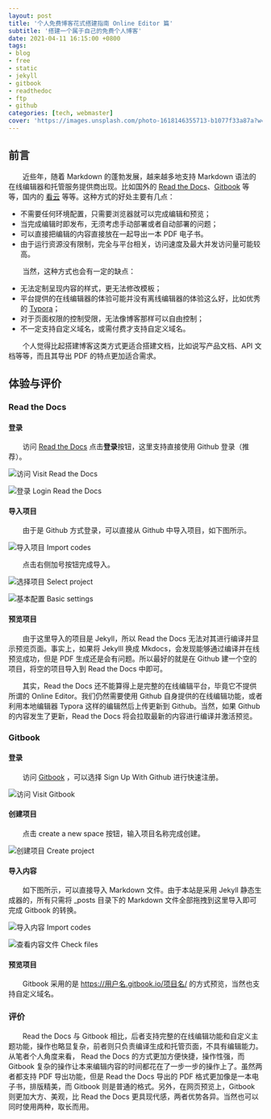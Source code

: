 ```yaml
---
layout: post
title: '个人免费博客花式搭建指南 Online Editor 篇'
subtitle: '搭建一个属于自己的免费个人博客'
date: 2021-04-11 16:15:00 +0800
tags: 
- blog
- free
- static
- jekyll
- gitbook
- readthedoc
- ftp
- github
categories: [tech, webmaster]
cover: 'https://images.unsplash.com/photo-1618146355713-b1077f33a87a?w=1600&q=900'
---
```


## 前言

&emsp;&emsp;近些年，随着 Markdown 的蓬勃发展，越来越多地支持 Markdown 语法的在线编辑器和托管服务提供商出现。比如国外的 [Read the Docs](https://readthedocs.org/)、[Gitbook](https://gitbook.com) 等等，国内的 [看云](https://www.kancloud.cn/) 等等。这种方式的好处主要有几点：

- 不需要任何环境配置，只需要浏览器就可以完成编辑和预览；
- 当完成编辑时即发布，无须考虑手动部署或者自动部署的问题；
- 可以直接把编辑的内容直接放在一起导出一本 PDF 电子书。
- 由于运行资源没有限制，完全与平台相关，访问速度及最大并发访问量可能较高。

&emsp;&emsp;当然，这种方式也会有一定的缺点：

- 无法定制呈现内容的样式，更无法修改模板；
- 平台提供的在线编辑器的体验可能并没有离线编辑器的体验这么好，比如优秀的 [Typora](https://typora.io)；
- 对于页面权限的控制受限，无法像博客那样可以自由控制；
- 不一定支持自定义域名，或需付费才支持自定义域名。

&emsp;&emsp;个人觉得比起搭建博客这类方式更适合搭建文档，比如说写产品文档、API 文档等等，而且其导出 PDF 的特点更加适合需求。

## 体验与评价

### Read the Docs

#### 登录

&emsp;&emsp;访问 [Read the Docs](https://readthedocs.org/) 点击**登录**按钮，这里支持直接使用 Github 登录（推荐）。

![访问 Visit Read the Docs](https://i.lisz.top/blog/fVRO1k.webp)

![登录 Login Read the Docs](https://i.lisz.top/blog/t2pFT9.webp)

#### 导入项目

&emsp;&emsp;由于是 Github 方式登录，可以直接从 Github 中导入项目，如下图所示。

![导入项目 Import codes](https://i.lisz.top/blog/MryiQH.webp)

&emsp;&emsp;点击右侧加号按钮完成导入。

![选择项目 Select project](https://i.lisz.top/blog/2wtoFP.webp)

![基本配置 Basic settings](https://i.lisz.top/blog/dU4Mkp.webp)

#### 预览项目

&emsp;&emsp;由于这里导入的项目是 Jekyll，所以 Read the Docs 无法对其进行编译并显示预览页面。事实上，如果将 Jekylll 换成 Mkdocs，会发现能够通过编译并在线预览成功，但是 PDF 生成还是会有问题。所以最好的就是在 Github 建一个空的项目，将空的项目导入到 Read the Docs 中即可。

&emsp;&emsp;其实，Read the Docs 还不能算得上是完整的在线编辑平台，毕竟它不提供所谓的 Online Editor。我们仍然需要使用 Github 自身提供的在线编辑功能，或者利用本地编辑器 Typora 这样的编辑然后上传更新到 Github。当然，如果 Github 的内容发生了更新，Read the Docs 将会拉取最新的内容进行编译并激活预览。

### Gitbook

#### 登录

&emsp;&emsp;访问 [Gitbook](https://gitbook.com) ，可以选择 Sign Up With Github 进行快速注册。

![访问 Visit Gitbook](https://i.lisz.top/blog/Ih0lNS.webp)

#### 创建项目

&emsp;&emsp;点击 create a new space 按钮，输入项目名称完成创建。

![创建项目 Create project](https://i.lisz.top/blog/uEgF18.webp)

#### 导入内容

&emsp;&emsp;如下图所示，可以直接导入 Markdown 文件。由于本站是采用 Jekyll 静态生成器的，所有只需将 _posts 目录下的 Markdown 文件全部拖拽到这里导入即可完成 Gitbook 的转换。

![导入内容 Import codes](https://i.lisz.top/blog/BLngkD.webp)

![查看内容文件 Check files](https://i.lisz.top/blog/ssplcq.webp)

#### 预览项目

&emsp;&emsp;Gitbook 采用的是 <https://用户名.gitbook.io/项目名/> 的方式预览，当然也支持自定义域名。

### 评价

&emsp;&emsp;Read the Docs 与 Gitbook 相比，后者支持完整的在线编辑功能和自定义主题功能，操作也略显复杂，前者则只负责编译生成和托管页面，不具有编辑能力。从笔者个人角度来看， Read the Docs 的方式更加方便快捷，操作性强，而 Gitbook 复杂的操作让本来编辑内容的时间都花在了一步一步的操作上了。虽然两者都支持 PDF 导出功能，但是 Read the Docs 导出的 PDF 格式更加像是一本电子书，排版精美，而 Gitbook 则是普通的格式。另外，在网页预览上，Gitbook 则更加大方、美观，比 Read the Docs 更具现代感，两者优势各异。当然也可以同时使用两种，取长而用。
